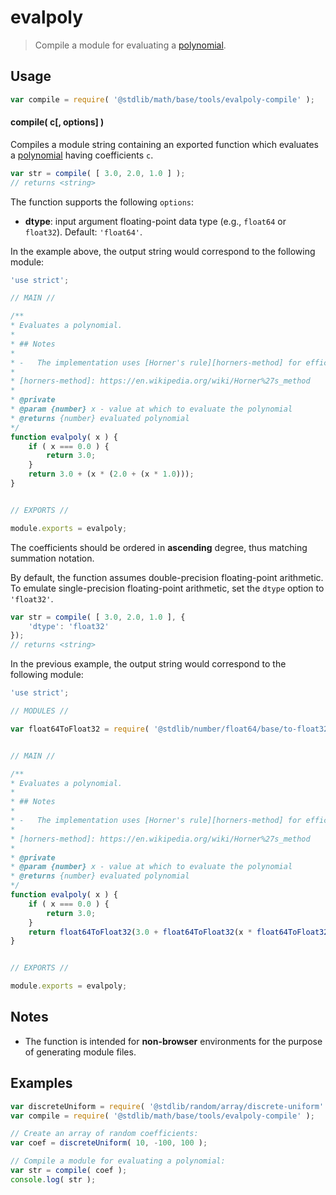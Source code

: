 <!--

@license Apache-2.0

Copyright (c) 2018 The Stdlib Authors.

Licensed under the Apache License, Version 2.0 (the "License");
you may not use this file except in compliance with the License.
You may obtain a copy of the License at

   http://www.apache.org/licenses/LICENSE-2.0

Unless required by applicable law or agreed to in writing, software
distributed under the License is distributed on an "AS IS" BASIS,
WITHOUT WARRANTIES OR CONDITIONS OF ANY KIND, either express or implied.
See the License for the specific language governing permissions and
limitations under the License.

-->

# evalpoly

> Compile a module for evaluating a [polynomial][@stdlib/math/base/tools/evalpoly].

<section class="intro">

</section>

<!-- /.intro -->

<section class="usage">

## Usage

```javascript
var compile = require( '@stdlib/math/base/tools/evalpoly-compile' );
```

#### compile( c\[, options] )

Compiles a module string containing an exported function which evaluates a [polynomial][@stdlib/math/base/tools/evalpoly] having coefficients `c`.

```javascript
var str = compile( [ 3.0, 2.0, 1.0 ] );
// returns <string>
```

The function supports the following `options`:

-   **dtype**: input argument floating-point data type (e.g., `float64` or `float32`). Default: `'float64'`.

In the example above, the output string would correspond to the following module:

<!-- eslint-disable no-unused-expressions -->

```javascript
'use strict';

// MAIN //

/**
* Evaluates a polynomial.
*
* ## Notes
*
* -   The implementation uses [Horner's rule][horners-method] for efficient computation.
*
* [horners-method]: https://en.wikipedia.org/wiki/Horner%27s_method
*
* @private
* @param {number} x - value at which to evaluate the polynomial
* @returns {number} evaluated polynomial
*/
function evalpoly( x ) {
    if ( x === 0.0 ) {
        return 3.0;
    }
    return 3.0 + (x * (2.0 + (x * 1.0)));
}


// EXPORTS //

module.exports = evalpoly;
```

The coefficients should be ordered in **ascending** degree, thus matching summation notation.

By default, the function assumes double-precision floating-point arithmetic. To emulate single-precision floating-point arithmetic, set the `dtype` option to `'float32'`.

```javascript
var str = compile( [ 3.0, 2.0, 1.0 ], {
    'dtype': 'float32'
});
// returns <string>
```

In the previous example, the output string would correspond to the following module:

<!-- eslint-disable no-unused-expressions -->

```javascript
'use strict';

// MODULES //

var float64ToFloat32 = require( '@stdlib/number/float64/base/to-float32' );


// MAIN //

/**
* Evaluates a polynomial.
*
* ## Notes
*
* -   The implementation uses [Horner's rule][horners-method] for efficient computation.
*
* [horners-method]: https://en.wikipedia.org/wiki/Horner%27s_method
*
* @private
* @param {number} x - value at which to evaluate the polynomial
* @returns {number} evaluated polynomial
*/
function evalpoly( x ) {
    if ( x === 0.0 ) {
        return 3.0;
    }
    return float64ToFloat32(3.0 + float64ToFloat32(x * float64ToFloat32(2.0 + float64ToFloat32(x * 1.0)))); // eslint-disable-line max-len
}


// EXPORTS //

module.exports = evalpoly;
```

</section>

<!-- /.usage -->

<section class="notes">

## Notes

-   The function is intended for **non-browser** environments for the purpose of generating module files.

</section>

<!-- /.notes -->

<section class="examples">

## Examples

<!-- eslint no-undef: "error" -->

```javascript
var discreteUniform = require( '@stdlib/random/array/discrete-uniform' );
var compile = require( '@stdlib/math/base/tools/evalpoly-compile' );

// Create an array of random coefficients:
var coef = discreteUniform( 10, -100, 100 );

// Compile a module for evaluating a polynomial:
var str = compile( coef );
console.log( str );
```

</section>

<!-- /.examples -->

<!-- Section for related `stdlib` packages. Do not manually edit this section, as it is automatically populated. -->

<section class="related">

</section>

<!-- /.related -->

<!-- Section for all links. Make sure to keep an empty line after the `section` element and another before the `/section` close. -->

<section class="links">

[@stdlib/math/base/tools/evalpoly]: https://github.com/stdlib-js/stdlib/tree/develop/lib/node_modules/%40stdlib/math/base/tools/evalpoly

</section>

<!-- /.links -->
